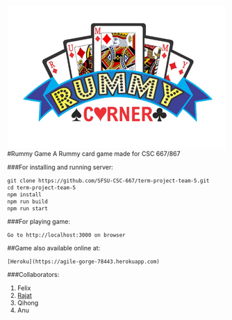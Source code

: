 ![Rummy](https://github.com/SFSU-CSC-667/term-project-team-5/blob/dev/public/img/logo.jpg "Rummy Game")
#Rummy Game
A Rummy card game made for CSC 667/867

###For installing and running server:
```
git clone https://github.com/SFSU-CSC-667/term-project-team-5.git
cd term-project-team-5
npm install
npm run build
npm run start
```

###For playing game:
```
Go to http://localhost:3000 on browser
```
##Game also available online at:
```
[Heroku](https://agile-gorge-78443.herokuapp.com)
```

###Collaborators:
1. Felix
2. [Rajat](https://github.com/RajatArora08)
3. Qihong
4. Anu
